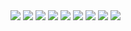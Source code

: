 <img src="https://i.pinimg.com/736x/86/50/77/86507786e1b709074a68fd9d080d7702.jpg"/>

<img src="hhttps://i.pinimg.com/736x/96/d8/2e/96d82e39b1088dc25bb5179dd480c636.jpg"/>

<img src="https://i.pinimg.com/736x/21/63/b7/2163b798d45f7ab79ff7c27a2b0e7c8f.jpg"/>

<img src="https://i.pinimg.com/736x/cd/56/aa/cd56aa855327c1158d49656ec05c63d2.jpg"/>

<img src="https://i.pinimg.com/736x/14/03/78/140378532d0c417a4391aa97763636e6.jpg"/>

<img src="https://i.pinimg.com/736x/ba/bc/ce/babccea440a25f0cf440e526bf2d2a03.jpg"/>

<img src="https://i.pinimg.com/736x/f4/7e/e0/f47ee0b2597ec6dc0084861ba293d65c.jpg"/>

<img src="https://i.pinimg.com/736x/08/7a/3a/087a3a77568339f9df68fccb9279c708.jpg"/>

<img src="https://i.pinimg.com/736x/6c/df/1e/6cdf1eebfc9bbc4e5e2b7025a37fd7f4.jpg"/>
